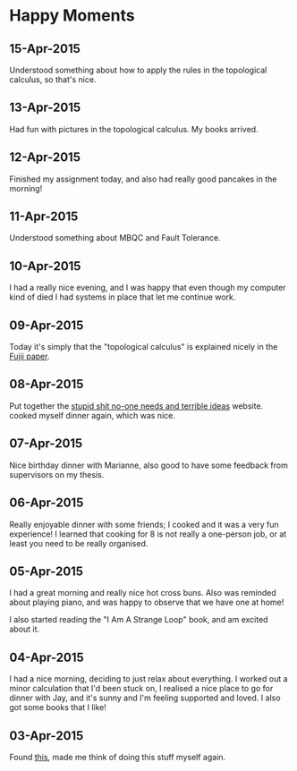 Happy Moments
==

15-Apr-2015
---

Understood something about how to apply the rules in the topological
calculus, so that's nice.


13-Apr-2015
---

Had fun with pictures in the topological calculus. My books arrived.


12-Apr-2015
---

Finished my assignment today, and also had really good pancakes in the morning!


11-Apr-2015
---

Understood something about MBQC and Fault Tolerance.


10-Apr-2015
---

I had a really nice evening, and I was happy that even though my computer kind
of died I had systems in place that let me continue work.


09-Apr-2015
---

Today it's simply that the "topological calculus" is explained nicely
in the [Fujii paper](http://arxiv.org/abs/1504.01444).


08-Apr-2015
---

Put together the [stupid shit no-one needs and terrible ideas](https://stupidhackathonmelbourne.github.io/) website. cooked myself dinner again,
which was nice.


07-Apr-2015
---

Nice birthday dinner with Marianne, also good to have some feedback from
supervisors on my thesis.


06-Apr-2015
----

Really enjoyable dinner with some friends; I cooked and it was a very
fun experience! I learned that cooking for 8 is not really a one-person
job, or at least you need to be really organised.


05-Apr-2015
---

I had a great morning and really nice hot cross buns. Also was reminded about
playing piano, and was happy to observe that we have one at home!

I also started reading the "I Am A Strange Loop" book, and am excited about
it.


04-Apr-2015
---

I had a nice morning, deciding to just relax about everything. I worked out
a minor calculation that I'd been stuck on, I realised a nice place to go for
dinner with Jay, and it's sunny and I'm feeling supported and loved. I also got
some books that I like!


03-Apr-2015
---

Found [this](https://github.com/una/personal-goals), made me think of doing
this stuff myself again.
